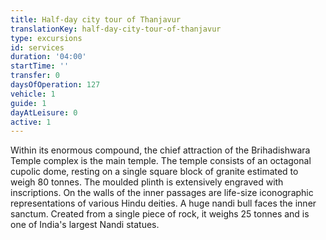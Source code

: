 ```yaml
---
title: Half-day city tour of Thanjavur
translationKey: half-day-city-tour-of-thanjavur
type: excursions
id: services
duration: '04:00'
startTime: ''
transfer: 0
daysOfOperation: 127
vehicle: 1
guide: 1
dayAtLeisure: 0
active: 1
---
```

Within its enormous compound, the chief attraction of the Brihadishwara Temple complex is the main temple. The temple consists of an octagonal cupolic dome, resting on a single square block of granite estimated to weigh 80 tonnes. The moulded plinth is extensively engraved with inscriptions. On the walls of the inner passages are life-size iconographic representations of various Hindu deities. A huge nandi bull faces the inner sanctum. Created from a single piece of rock, it weighs 25 tonnes and is one of India's largest Nandi statues.